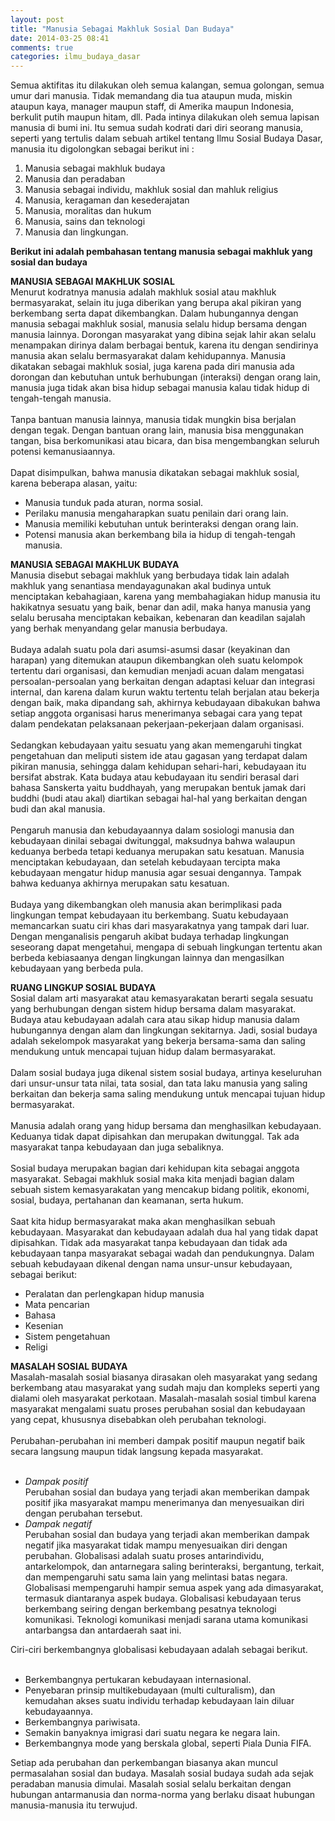 ```yaml
---
layout: post
title: "Manusia Sebagai Makhluk Sosial Dan Budaya"
date: 2014-03-25 08:41
comments: true
categories: ilmu_budaya_dasar
---
```


Semua aktifitas itu dilakukan oleh semua kalangan, semua golongan, semua umur dari manusia. Tidak memandang dia tua ataupun muda, miskin ataupun kaya, manager maupun staff, di Amerika maupun Indonesia, berkulit putih maupun hitam, dll. Pada intinya dilakukan oleh semua lapisan manusia di bumi ini. Itu semua sudah kodrati dari diri seorang manusia, seperti yang tertulis dalam sebuah artikel tentang Ilmu Sosial Budaya Dasar, manusia itu digolongkan sebagai berikut ini :

<!--more-->

1. Manusia sebagai makhluk budaya
2. Manusia dan peradaban
3. Manusia sebagai individu, makhluk sosial dan mahluk religius
4. Manusia, keragaman dan kesederajatan
5. Manusia, moralitas dan hukum
6. Manusia, sains dan teknologi
7. Manusia dan lingkungan.

<b>Berikut ini adalah pembahasan tentang manusia sebagai makhluk yang sosial dan budaya</b>

<p>
<b>MANUSIA SEBAGAI MAKHLUK SOSIAL</b><br />
Menurut kodratnya manusia adalah makhluk sosial atau makhluk bermasyarakat, selain itu juga diberikan yang berupa akal pikiran yang berkembang serta dapat dikembangkan. Dalam hubungannya dengan manusia sebagai makhluk sosial, manusia selalu hidup bersama dengan manusia lainnya. Dorongan masyarakat yang dibina sejak lahir akan selalu menampakan dirinya dalam berbagai bentuk, karena itu dengan sendirinya manusia akan selalu bermasyarakat dalam kehidupannya. Manusia dikatakan sebagai makhluk sosial, juga karena pada diri manusia ada dorongan dan kebutuhan untuk berhubungan (interaksi) dengan orang lain, manusia juga tidak akan bisa hidup sebagai manusia kalau tidak hidup di tengah-tengah manusia.<br /><br />
Tanpa bantuan manusia lainnya, manusia tidak mungkin bisa berjalan dengan tegak. Dengan bantuan orang lain, manusia bisa menggunakan tangan, bisa berkomunikasi atau bicara, dan bisa mengembangkan seluruh potensi kemanusiaannya.<br /><br />
Dapat disimpulkan, bahwa manusia dikatakan sebagai makhluk sosial, karena beberapa alasan, yaitu:
<ul>
<li>Manusia tunduk pada aturan, norma sosial.</li>
<li>Perilaku manusia mengaharapkan suatu penilain dari orang lain.</li>
<li>Manusia memiliki kebutuhan untuk berinteraksi dengan orang lain.</li>
<li>Potensi manusia akan berkembang bila ia hidup di tengah-tengah manusia.</li>
</ul>
</p>

<p>
<b>MANUSIA SEBAGAI MAKHLUK BUDAYA</b><br />
Manusia disebut sebagai makhluk yang berbudaya tidak lain adalah makhluk yang senantiasa mendayagunakan akal budinya untuk menciptakan kebahagiaan, karena yang membahagiakan hidup manusia itu hakikatnya sesuatu yang baik, benar dan adil, maka hanya manusia yang selalu berusaha menciptakan kebaikan, kebenaran dan keadilan sajalah yang berhak menyandang gelar manusia berbudaya.<br /><br />
Budaya adalah suatu pola dari asumsi-asumsi dasar (keyakinan dan harapan) yang ditemukan ataupun dikembangkan oleh suatu kelompok tertentu dari organisasi, dan kemudian menjadi acuan dalam mengatasi persoalan-persoalan yang berkaitan dengan adaptasi keluar dan integrasi internal, dan karena dalam kurun waktu tertentu telah berjalan atau bekerja dengan baik, maka dipandang sah, akhirnya kebudayaan dibakukan bahwa setiap anggota organisasi harus menerimanya sebagai cara yang tepat dalam pendekatan pelaksanaan pekerjaan-pekerjaan dalam organisasi.<br /><br />
Sedangkan kebudayaan yaitu sesuatu yang akan memengaruhi tingkat pengetahuan dan meliputi sistem ide atau gagasan yang terdapat dalam pikiran manusia, sehingga dalam kehidupan sehari-hari, kebudayaan itu bersifat abstrak. Kata budaya atau kebudayaan itu sendiri berasal dari bahasa Sanskerta yaitu buddhayah, yang merupakan bentuk jamak dari buddhi (budi atau akal) diartikan sebagai hal-hal yang berkaitan dengan budi dan akal manusia.<br /><br />
Pengaruh manusia dan kebudayaannya dalam sosiologi manusia dan kebudayaan dinilai sebagai dwitunggal, maksudnya bahwa walaupun keduanya berbeda tetapi keduanya merupakan satu kesatuan. Manusia menciptakan kebudayaan, dan setelah kebudayaan tercipta maka kebudayaan mengatur hidup manusia agar sesuai dengannya. Tampak bahwa keduanya akhirnya merupakan satu kesatuan. <br /><br />
Budaya yang dikembangkan oleh manusia akan berimplikasi pada lingkungan tempat kebudayaan itu berkembang. Suatu kebudayaan memancarkan suatu ciri khas dari masyarakatnya yang tampak dari luar. Dengan menganalisis pengaruh akibat budaya terhadap lingkungan seseorang dapat mengetahui, mengapa di sebuah lingkungan tertentu akan berbeda kebiasaanya dengan lingkungan lainnya dan mengasilkan kebudayaan yang berbeda pula. 
</p>

<p>
<b>RUANG LINGKUP SOSIAL BUDAYA</b><br />
Sosial dalam arti masyarakat atau kemasyarakatan berarti segala sesuatu yang berhubungan dengan sistem hidup bersama dalam masyarakat. Budaya atau kebudayaan adalah cara atau sikap hidup manusia dalam hubungannya dengan alam dan lingkungan sekitarnya. Jadi, sosial budaya adalah sekelompok masyarakat yang bekerja bersama-sama dan saling mendukung untuk mencapai tujuan hidup dalam bermasyarakat.<br /><br />
Dalam sosial budaya juga dikenal sistem sosial budaya, artinya keseluruhan dari unsur-unsur tata nilai, tata sosial, dan tata laku manusia yang saling berkaitan dan bekerja sama saling mendukung untuk mencapai tujuan hidup bermasyarakat.<br /><br />
Manusia adalah orang yang hidup bersama dan menghasilkan kebudayaan. Keduanya tidak dapat dipisahkan dan merupakan dwitunggal. Tak ada masyarakat tanpa kebudayaan dan juga sebaliknya.<br /><br />
Sosial budaya merupakan bagian dari kehidupan kita sebagai anggota masyarakat. Sebagai makhluk sosial maka kita menjadi bagian dalam sebuah sistem kemasyarakatan yang mencakup bidang politik, ekonomi, sosial, budaya, pertahanan dan keamanan, serta hukum.<br /><br />
Saat kita hidup bermasyarakat maka akan menghasilkan sebuah kebudayaan. Masyarakat dan kebudayaan adalah dua hal yang tidak dapat dipisahkan. Tidak ada masyarakat tanpa kebudayaan dan tidak ada kebudayaan tanpa masyarakat sebagai wadah dan pendukungnya. Dalam sebuah kebudayaan dikenal dengan nama unsur-unsur kebudayaan, sebagai berikut:
<ul>
<li>Peralatan dan perlengkapan hidup manusia</li>
<li>Mata pencarian</li>
<li>Bahasa</li>
<li>Kesenian</li>
<li>Sistem pengetahuan</li>
<li>Religi</li>
</ul>
</p>

<p>
<b>MASALAH SOSIAL BUDAYA</b><br />
Masalah-masalah sosial biasanya dirasakan oleh masyarakat yang sedang berkembang atau masyarakat yang sudah maju dan kompleks seperti yang dialami oleh masyarakat perkotaan. Masalah-masalah sosial timbul karena masyarakat mengalami suatu proses perubahan sosial dan kebudayaan yang cepat, khususnya disebabkan oleh perubahan teknologi.<br /><br />
Perubahan-perubahan ini memberi dampak positif maupun negatif baik secara langsung maupun tidak langsung kepada masyarakat.<br /><br />
<ul>
<li>
<i>Dampak positif</i><br />
Perubahan sosial dan budaya yang terjadi akan memberikan dampak positif jika masyarakat mampu menerimanya dan menyesuaikan diri dengan perubahan tersebut.
</li>
<li>
<i>Dampak negatif</i><br />
Perubahan sosial dan budaya yang terjadi akan memberikan dampak negatif jika masyarakat tidak mampu menyesuaikan diri dengan perubahan.
Globalisasi adalah suatu proses antarindividu, antarkelompok, dan antarnegara saling berinteraksi, bergantung, terkait, dan mempengaruhi satu sama lain yang melintasi batas negara.
Globalisasi mempengaruhi hampir semua aspek yang ada dimasyarakat, termasuk diantaranya aspek budaya. Globalisasi kebudayaan terus berkembang seiring dengan berkembang pesatnya teknologi komunikasi. Teknologi komunikasi menjadi sarana utama komunikasi antarbangsa dan antardaerah saat ini.
</li>
</ul>
Ciri-ciri berkembangnya globalisasi kebudayaan adalah sebagai berikut.<br /><br />
<ul>
<li>Berkembangnya pertukaran kebudayaan internasional.</li>
<li>Penyebaran prinsip multikebudayaan (multi culturalism), dan kemudahan akses suatu individu terhadap kebudayaan lain diluar kebudayaannya.</li>
<li>Berkembangnya pariwisata.</li>
<li>Semakin banyaknya imigrasi dari suatu negara ke negara lain.</li>
<li>Berkembangnya mode yang berskala global, seperti Piala Dunia FIFA.</li>
</ul>
Setiap ada perubahan dan perkembangan biasanya akan muncul permasalahan sosial dan budaya. Masalah sosial budaya sudah ada sejak peradaban manusia dimulai. Masalah sosial selalu berkaitan dengan hubungan antarmanusia dan norma-norma yang berlaku disaat hubungan manusia-manusia itu terwujud.
</p>
